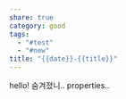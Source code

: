 ```yaml
---
share: true
category: good
tags:
  - "#test"
  - "#new"
title: "{{date}}-{{title}}"
---
```


hello!
숨겨졌니.. properties..
